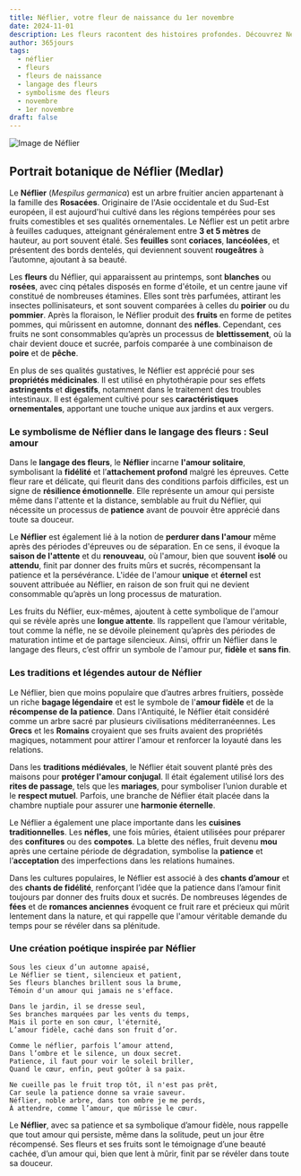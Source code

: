 ```yaml
---
title: Néflier, votre fleur de naissance du 1er novembre
date: 2024-11-01
description: Les fleurs racontent des histoires profondes. Découvrez Néflier, votre fleur de naissance du 1er novembre, ses symboles et récits fascinants. Plongez dans sa signification et son langage unique dans l'art floral.
author: 365jours
tags:
  - néflier
  - fleurs
  - fleurs de naissance
  - langage des fleurs
  - symbolisme des fleurs
  - novembre
  - 1er novembre
draft: false
---
```


![Image de Néflier](https://cdn.pixabay.com/photo/2018/10/02/07/36/medlar-3718103_1280.jpg#center)


## Portrait botanique de Néflier (Medlar)

Le **Néflier** (_Mespilus germanica_) est un arbre fruitier ancien appartenant à la famille des **Rosacées**. Originaire de l'Asie occidentale et du Sud-Est européen, il est aujourd'hui cultivé dans les régions tempérées pour ses fruits comestibles et ses qualités ornementales. Le Néflier est un petit arbre à feuilles caduques, atteignant généralement entre **3 et 5 mètres** de hauteur, au port souvent étalé. Ses **feuilles** sont **coriaces**, **lancéolées**, et présentent des bords dentelés, qui deviennent souvent **rougeâtres** à l’automne, ajoutant à sa beauté.

Les **fleurs** du Néflier, qui apparaissent au printemps, sont **blanches** ou **rosées**, avec cinq pétales disposés en forme d'étoile, et un centre jaune vif constitué de nombreuses étamines. Elles sont très parfumées, attirant les insectes pollinisateurs, et sont souvent comparées à celles du **poirier** ou du **pommier**. Après la floraison, le Néflier produit des **fruits** en forme de petites pommes, qui mûrissent en automne, donnant des **néfles**. Cependant, ces fruits ne sont consommables qu’après un processus de **blettissement**, où la chair devient douce et sucrée, parfois comparée à une combinaison de **poire** et de **pêche**.

En plus de ses qualités gustatives, le Néflier est apprécié pour ses **propriétés médicinales**. Il est utilisé en phytothérapie pour ses effets **astringents** et **digestifs**, notamment dans le traitement des troubles intestinaux. Il est également cultivé pour ses **caractéristiques ornementales**, apportant une touche unique aux jardins et aux vergers.

### Le symbolisme de Néflier dans le langage des fleurs : Seul amour

Dans le **langage des fleurs**, le **Néflier** incarne **l'amour solitaire**, symbolisant la **fidélité** et l’**attachement profond** malgré les épreuves. Cette fleur rare et délicate, qui fleurit dans des conditions parfois difficiles, est un signe de **résilience émotionnelle**. Elle représente un amour qui persiste même dans l'attente et la distance, semblable au fruit du Néflier, qui nécessite un processus de **patience** avant de pouvoir être apprécié dans toute sa douceur.

Le **Néflier** est également lié à la notion de **perdurer dans l'amour** même après des périodes d'épreuves ou de séparation. En ce sens, il évoque la **saison de l'attente** et du **renouveau**, où l'amour, bien que souvent **isolé** ou **attendu**, finit par donner des fruits mûrs et sucrés, récompensant la patience et la persévérance. L'idée de l'amour **unique** et **éternel** est souvent attribuée au Néflier, en raison de son fruit qui ne devient consommable qu’après un long processus de maturation.

Les fruits du Néflier, eux-mêmes, ajoutent à cette symbolique de l'amour qui se révèle après une **longue attente**. Ils rappellent que l’amour véritable, tout comme la néfle, ne se dévoile pleinement qu’après des périodes de maturation intime et de partage silencieux. Ainsi, offrir un Néflier dans le langage des fleurs, c’est offrir un symbole de l'amour pur, **fidèle** et **sans fin**.

### Les traditions et légendes autour de Néflier

Le Néflier, bien que moins populaire que d’autres arbres fruitiers, possède un riche **bagage légendaire** et est le symbole de l'**amour fidèle** et de la **récompense de la patience**. Dans l'Antiquité, le Néflier était considéré comme un arbre sacré par plusieurs civilisations méditerranéennes. Les **Grecs** et les **Romains** croyaient que ses fruits avaient des propriétés magiques, notamment pour attirer l'amour et renforcer la loyauté dans les relations.

Dans les **traditions médiévales**, le Néflier était souvent planté près des maisons pour **protéger l'amour conjugal**. Il était également utilisé lors des **rites de passage**, tels que les **mariages**, pour symboliser l’union durable et le **respect mutuel**. Parfois, une branche de Néflier était placée dans la chambre nuptiale pour assurer une **harmonie éternelle**.

Le Néflier a également une place importante dans les **cuisines traditionnelles**. Les **néfles**, une fois mûries, étaient utilisées pour préparer des **confitures** ou des **compotes**. La blette des néfles, fruit devenu **mou** après une certaine période de dégradation, symbolise la **patience** et l’**acceptation** des imperfections dans les relations humaines.

Dans les cultures populaires, le Néflier est associé à des **chants d’amour** et des **chants de fidélité**, renforçant l’idée que la patience dans l’amour finit toujours par donner des fruits doux et sucrés. De nombreuses légendes de **fées** et de **romances anciennes** évoquent ce fruit rare et précieux qui mûrit lentement dans la nature, et qui rappelle que l'amour véritable demande du temps pour se révéler dans sa plénitude.

### Une création poétique inspirée par Néflier

```
Sous les cieux d’un automne apaisé,
Le Néflier se tient, silencieux et patient,
Ses fleurs blanches brillent sous la brume,
Témoin d'un amour qui jamais ne s'efface.

Dans le jardin, il se dresse seul,
Ses branches marquées par les vents du temps,
Mais il porte en son cœur, l'éternité,
L’amour fidèle, caché dans son fruit d’or.

Comme le néflier, parfois l’amour attend,
Dans l’ombre et le silence, un doux secret.
Patience, il faut pour voir le soleil briller,
Quand le cœur, enfin, peut goûter à sa paix.

Ne cueille pas le fruit trop tôt, il n'est pas prêt,
Car seule la patience donne sa vraie saveur.
Néflier, noble arbre, dans ton ombre je me perds,
À attendre, comme l’amour, que mûrisse le cœur.
```

Le **Néflier**, avec sa patience et sa symbolique d’amour fidèle, nous rappelle que tout amour qui persiste, même dans la solitude, peut un jour être récompensé. Ses fleurs et ses fruits sont le témoignage d’une beauté cachée, d’un amour qui, bien que lent à mûrir, finit par se révéler dans toute sa douceur.
